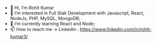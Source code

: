- 👋 Hi, I’m Rohit Kumar
- 👀 I’m interested in Full Stak Development with Javascript, React, NodeJs, PHP, MySQL, MongoDB;
- 🌱 I’m currently learning React and Node;
- 📫 How to reach me -> Linkedin : https://www.linkedin.com/in/rohit-kumar3/

<!---
rohit874/rohit874 is a ✨ special ✨ repository because its `README.md` (this file) appears on your GitHub profile.
You can click the Preview link to take a look at your changes.
--->
